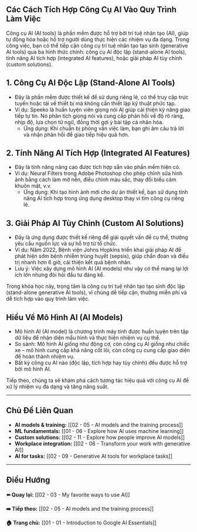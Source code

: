 ## Các Cách Tích Hợp Công Cụ AI Vào Quy Trình Làm Việc

Công cụ AI (AI tools) là phần mềm được hỗ trợ bởi trí tuệ nhân tạo (AI), giúp tự động hóa hoặc hỗ trợ người dùng thực hiện các nhiệm vụ đa dạng. Trong công việc, bạn có thể tiếp cận công cụ trí tuệ nhân tạo tạo sinh (generative AI tools) qua ba hình thức chính: công cụ AI độc lập (stand-alone AI tools), tính năng AI tích hợp (integrated AI features), hoặc giải pháp AI tùy chỉnh (custom solutions).

## 1. Công Cụ AI Độc Lập (Stand-Alone AI Tools)

- Đây là phần mềm được thiết kế để sử dụng riêng lẻ, có thể truy cập trực tuyến hoặc tải về thiết bị mà không cần thiết lập kỹ thuật phức tạp.
- Ví dụ: Speeko là huấn luyện viên giọng nói AI giúp cải thiện kỹ năng giao tiếp tự tin. Nó phân tích giọng nói và cung cấp phản hồi về độ rõ ràng, nhịp độ, lựa chọn từ ngữ, đồng thời gợi ý bài tập cá nhân hóa.
  - Ứng dụng: Khi chuẩn bị phỏng vấn việc làm, bạn ghi âm câu trả lời và nhận phản hồi để giao tiếp hiệu quả hơn.

## 2. Tính Năng AI Tích Hợp (Integrated AI Features)

- Đây là tính năng nâng cao được tích hợp sẵn vào phần mềm hiện có.
- Ví dụ: Neural Filters trong Adobe Photoshop cho phép chỉnh sửa hình ảnh bằng cách làm mờ nền, điều chỉnh màu sắc, thay đổi biểu cảm khuôn mặt, v.v.
  - Ứng dụng: Khi tạo hình ảnh mới cho dự án thiết kế, bạn sử dụng tính năng AI tích hợp trong ứng dụng desktop thay vì tìm công cụ riêng lẻ.

## 3. Giải Pháp AI Tùy Chỉnh (Custom AI Solutions)

- Đây là ứng dụng được thiết kế riêng để giải quyết vấn đề cụ thể, thường yêu cầu nguồn lực và sự hỗ trợ từ tổ chức.
- Ví dụ: Năm 2022, Bệnh viện Johns Hopkins triển khai giải pháp AI để phát hiện sớm bệnh nhiễm trùng huyết (sepsis), giúp chẩn đoán và điều trị nhanh hơn 6 giờ, cải thiện kết quả bệnh nhân.
- Lưu ý: Việc xây dựng mô hình AI (AI models) như vậy có thể mang lại lợi ích lớn nhưng đòi hỏi đầu tư đáng kể.

Trong khóa học này, trọng tâm là công cụ trí tuệ nhân tạo tạo sinh độc lập (stand-alone generative AI tools), vì chúng dễ tiếp cận, thường miễn phí và dễ tích hợp vào quy trình làm việc.

## Hiểu Về Mô Hình AI (AI Models)

- Mô hình AI (AI model) là chương trình máy tính được huấn luyện trên tập dữ liệu để nhận diện mẫu hình và thực hiện nhiệm vụ cụ thể.
- So sánh: Mô hình AI giống như động cơ, còn công cụ AI giống như chiếc xe – mô hình cung cấp khả năng cốt lõi, còn công cụ cung cấp giao diện để hoàn thành nhiệm vụ.
- Bất kỳ công cụ AI nào (độc lập, tích hợp hay tùy chỉnh) đều được hỗ trợ bởi mô hình AI.

Tiếp theo, chúng ta sẽ khám phá cách tương tác hiệu quả với công cụ AI để xử lý nhiệm vụ đa dạng và tăng năng suất.

---

## Chủ Đề Liên Quan

- **AI models & training:** [[02 - 05 - AI models and the training process]]
- **ML fundamentals:** [[01 - 06 - Explore how AI uses machine learning]]
- **Custom solutions:** [[02 - 11 - Explore how people improve AI models]]
- **Workplace integration:** [[02 - 06 - Transform your work with generative AI]]
- **AI for tasks:** [[02 - 09 - Generative AI tools for workplace tasks]]

---

## Điều Hướng

**⬅️ Quay lại:** [[02 - 03 - My favorite ways to use AI]]

**➡️ Tiếp theo:** [[02 - 05 - AI models and the training process]]

**🏠 Trang chủ:** [[01 - 01 - Introduction to Google AI Essentials]]
